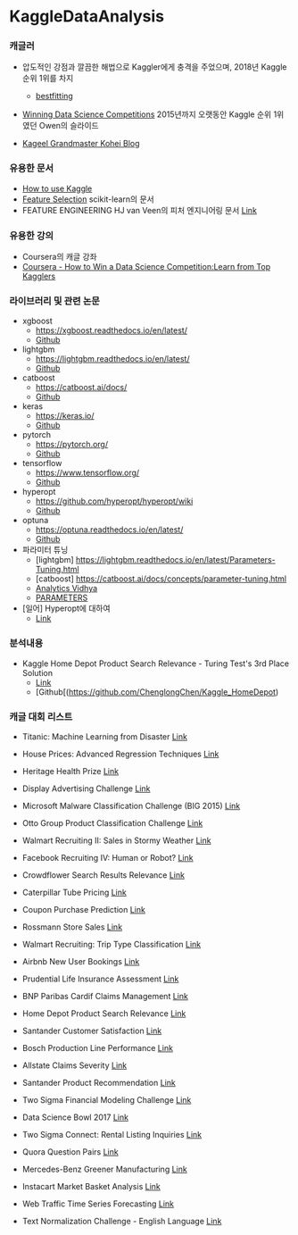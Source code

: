 # KaggleDataAnalysis


### 캐글러
* 압도적인 강점과 깔끔한 해법으로 Kaggler에게 충격을 주었으며, 2018년 Kaggle 순위 1위를 차지
  * [bestfitting](https://medium.com/kaggle-blog/profiling-top-kagglers-bestfitting-currently-1-in-the-world-58cc0e187b)

* [Winning Data Science Competitions](https://www.slideshare.net/OwenZhang2/tips-for-data-science-competitions)
2015년까지 오랫동안 Kaggle 순위 1위였던 Owen의 슬라이드

* [Kageel Grandmaster Kohei Blog](https://i.ho.lc/pages/about.html)

### 유용한 문서
 * [How to use Kaggle](https://www.kaggle.com/docs/competitions)
 * [Feature Selection](https://scikit-learn.org/stable/modules/feature_selection.html) scikit-learn의 문서
 * FEATURE ENGINEERING HJ van Veen의 피처 엔지니어링 문서 [Link](https://www.slideshare.net/HJvanVeen/feature-engineering-72376750)

### 유용한 강의
 * Coursera의 캐글 강좌
 * [Coursera - How to Win a Data Science Competition:Learn from Top Kagglers](https://www.coursera.org/learn/competitive-data-science/)

### 라이브러리 및 관련 논문
 * xgboost
   * https://xgboost.readthedocs.io/en/latest/
   * [Github](https://github.com/dmlc/xgboost/)
 * lightgbm
   * https://lightgbm.readthedocs.io/en/latest/
   * [Github](https://github.com/microsoft/LightGBM/)
 * catboost
   * https://catboost.ai/docs/
   * [Github](https://github.com/catboost/catboost)
 * keras
   * https://keras.io/
   * [Github](https://github.com/keras-team/keras)
 * pytorch
   * https://pytorch.org/
   * [Github](https://github.com/pytorch/pytorch)
 * tensorflow
   * https://www.tensorflow.org/
   * [Github](https://github.com/tensorflow/tensorflow)
 * hyperopt
   * https://github.com/hyperopt/hyperopt/wiki
   * [Github](https://github.com/hyperopt/hyperopt)
 * optuna
   * https://optuna.readthedocs.io/en/latest/
   * [Github](https://github.com/pfnet/optuna)
 * 파라미터 튜닝
   * [lightgbm] https://lightgbm.readthedocs.io/en/latest/Parameters-Tuning.html
   * [catboost] https://catboost.ai/docs/concepts/parameter-tuning.html
   * [Analytics Vidhya](https://www.analyticsvidhya.com/blog/2016/03/complete-guide-parameter-tuning-xgboost-with-codes-python/)
   * [PARAMETERS](https://sites.google.com/view/lauraepp/parameters)
 * [일어] Hyperopt에 대하여
   * [Link](https://www.slideshare.net/hskksk/hyperopt)
     
 ### 분석내용
   * Kaggle Home Depot Product Search Relevance - Turing Test's 3rd Place Solution
     * [Link](https://github.com/ChenglongChen/Kaggle_HomeDepot/blob/master/Doc/Kaggle_HomeDepot_Turing_Test.pdf)
     * [Github[(https://github.com/ChenglongChen/Kaggle_HomeDepot)

 
 ### 캐글 대회 리스트
*  Titanic: Machine Learning from Disaster
[Link](https://www.kaggle.com/c/titanic)
 *  House Prices: Advanced Regression Techniques
[Link](https://www.kaggle.com/c/house-prices-advanced-regression-techniques)
 *  Heritage Health Prize
[Link](https://www.kaggle.com/c/hhp)

 *  Display Advertising Challenge
[Link](https://www.kaggle.com/c/criteo-display-ad-challenge)
 *  Microsoft Malware Classification Challenge (BIG 2015)
[Link](https://www.kaggle.com/c/malware-classification)
 *  Otto Group Product Classification Challenge
[Link](https://www.kaggle.com/c/otto-group-product-classification-challenge)
 *  Walmart Recruiting II: Sales in Stormy Weather
[Link](https://www.kaggle.com/c/walmart-recruiting-sales-in-stormy-weather)

 *  Facebook Recruiting IV: Human or Robot?
[Link](https://www.kaggle.com/c/facebook-recruiting-iv-human-or-bot)
 *  Crowdflower Search Results Relevance
[Link](https://www.kaggle.com/c/crowdflower-search-relevance)
 *  Caterpillar Tube Pricing
[Link](https://www.kaggle.com/c/caterpillar-tube-pricing)
 *  Coupon Purchase Prediction
[Link](https://www.kaggle.com/c/coupon-purchase-prediction)

 *  Rossmann Store Sales
[Link](https://www.kaggle.com/c/rossmann-store-sales)
 *  Walmart Recruiting: Trip Type Classification
[Link](https://www.kaggle.com/c/walmart-recruiting-trip-type-classification)
 *  Airbnb New User Bookings
[Link](https://www.kaggle.com/c/airbnb-recruiting-new-user-bookings)

 *  Prudential Life Insurance Assessment
[Link](https://www.kaggle.com/c/prudential-life-insurance-assessment)
 *  BNP Paribas Cardif Claims Management
[Link](https://www.kaggle.com/c/bnp-paribas-cardif-claims-management)
 *  Home Depot Product Search Relevance
[Link](https://www.kaggle.com/c/home-depot-product-search-relevance)
 *  Santander Customer Satisfaction
[Link](https://www.kaggle.com/c/santander-customer-satisfaction)
 *  Bosch Production Line Performance
[Link](https://www.kaggle.com/c/bosch-production-line-performance)

 *  Allstate Claims Severity
[Link](https://www.kaggle.com/c/allstate-claims-severity)
 *  Santander Product Recommendation
[Link](https://www.kaggle.com/c/santander-product-recommendation)
 *  Two Sigma Financial Modeling Challenge
[Link](https://www.kaggle.com/c/two-sigma-financial-modeling)
 *  Data Science Bowl 2017
[Link](https://www.kaggle.com/c/data-science-bowl-2017)
 *  Two Sigma Connect: Rental Listing Inquiries
[Link](https://www.kaggle.com/c/two-sigma-connect-rental-listing-inquiries)

 *  Quora Question Pairs
[Link](https://www.kaggle.com/c/quora-question-pairs)
 *  Mercedes-Benz Greener Manufacturing
[Link](https://www.kaggle.com/c/mercedes-benz-greener-manufacturing)
 *  Instacart Market Basket Analysis
[Link](https://www.kaggle.com/c/instacart-market-basket-analysis)
 *  Web Traffic Time Series Forecasting
[Link](https://www.kaggle.com/c/web-traffic-time-series-forecasting)
 *  Text Normalization Challenge - English Language
[Link](https://www.kaggle.com/c/text-normalization-challenge-english-language)




   
   
